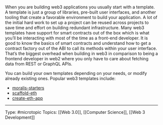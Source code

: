 When you are building web3 applications you usually start with a template. A template is just a group of libraries, pre-built user interfaces, and another tooling that create a favorable environment to build your application. A lot of the initial hard work to set up a project can be reused across projects to save time and effort on building redundant infrastructure. Many web3 templates have support for smart contracts out of the box which is what you’ll be interacting with most of the time as a front-end developer. It is good to know the basics of smart contracts and understand how to get a contract factory out of the ABI to call its methods within your user interface. That’s the biggest overhead when building in web3 in comparison to being a frontend developer in web2 where you only have to care about fetching data from REST or GraphQL APIs.

You can build your own templates depending on your needs, or modify already existing ones. Popular web3 templates include:

-   [moralis-starters](https://docs.moralis.io/moralis-server/getting-started/boilerplate-projects)
-   [scaffold-eth](https://github.com/austintgriffith/scaffold-eth)
-   [create-eth-app](https://github.com/paulrberg/create-eth-app)


___
Type: #microtopic 
Topics: [[Web 3.0]], [[Computer Science]], [[Web 3 Development]]

